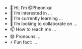 - 👋 Hi, I’m @Pheonixai
- 👀 I’m interested in ...
- 🌱 I’m currently learning ...
- 💞️ I’m looking to collaborate on ...
- 📫 How to reach me ...
- 😄 Pronouns: ...
- ⚡ Fun fact: ...

<!---
Pheonixai/Pheonixai is a ✨ special ✨ repository because its `README.md` (this file) appears on your GitHub profile.
You can click the Preview link to take a look at your changes.
--->
